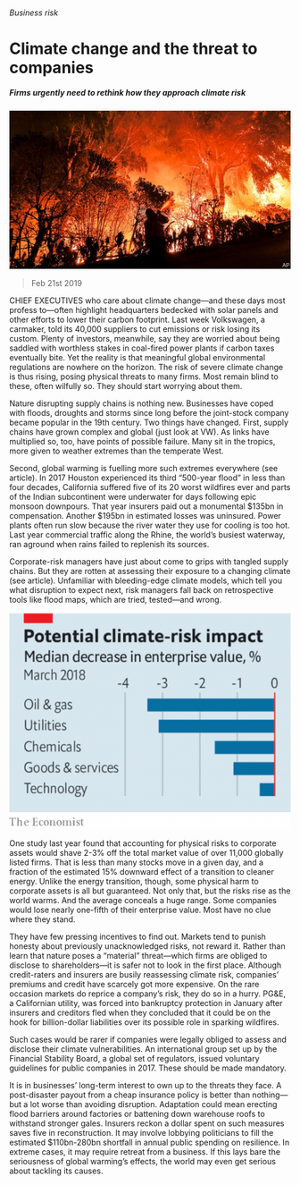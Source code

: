 ###### Business risk

# Climate change and the threat to companies 

##### Firms urgently need to rethink how they approach climate risk 

![image](images/20190223_ldp003.jpg) 

> Feb 21st 2019 

CHIEF EXECUTIVES who care about climate change—and these days most profess to—often highlight headquarters bedecked with solar panels and other efforts to lower their carbon footprint. Last week Volkswagen, a carmaker, told its 40,000 suppliers to cut emissions or risk losing its custom. Plenty of investors, meanwhile, say they are worried about being saddled with worthless stakes in coal-fired power plants if carbon taxes eventually bite. Yet the reality is that meaningful global environmental regulations are nowhere on the horizon. The risk of severe climate change is thus rising, posing physical threats to many firms. Most remain blind to these, often wilfully so. They should start worrying about them. 

Nature disrupting supply chains is nothing new. Businesses have coped with floods, droughts and storms since long before the joint-stock company became popular in the 19th century. Two things have changed. First, supply chains have grown complex and global (just look at VW). As links have multiplied so, too, have points of possible failure. Many sit in the tropics, more given to weather extremes than the temperate West. 

Second, global warming is fuelling more such extremes everywhere (see article). In 2017 Houston experienced its third “500-year flood” in less than four decades, California suffered five of its 20 worst wildfires ever and parts of the Indian subcontinent were underwater for days following epic monsoon downpours. That year insurers paid out a monumental $135bn in compensation. Another $195bn in estimated losses was uninsured. Power plants often run slow because the river water they use for cooling is too hot. Last year commercial traffic along the Rhine, the world’s busiest waterway, ran aground when rains failed to replenish its sources. 

Corporate-risk managers have just about come to grips with tangled supply chains. But they are rotten at assessing their exposure to a changing climate (see article). Unfamiliar with bleeding-edge climate models, which tell you what disruption to expect next, risk managers fall back on retrospective tools like flood maps, which are tried, tested—and wrong. 

![image](images/20190223_LDC422.png) 

One study last year found that accounting for physical risks to corporate assets would shave 2-3% off the total market value of over 11,000 globally listed firms. That is less than many stocks move in a given day, and a fraction of the estimated 15% downward effect of a transition to cleaner energy. Unlike the energy transition, though, some physical harm to corporate assets is all but guaranteed. Not only that, but the risks rise as the world warms. And the average conceals a huge range. Some companies would lose nearly one-fifth of their enterprise value. Most have no clue where they stand. 

They have few pressing incentives to find out. Markets tend to punish honesty about previously unacknowledged risks, not reward it. Rather than learn that nature poses a “material” threat—which firms are obliged to disclose to shareholders—it is safer not to look in the first place. Although credit-raters and insurers are busily reassessing climate risk, companies’ premiums and credit have scarcely got more expensive. On the rare occasion markets do reprice a company’s risk, they do so in a hurry. PG&E, a Californian utility, was forced into bankruptcy protection in January after insurers and creditors fled when they concluded that it could be on the hook for billion-dollar liabilities over its possible role in sparking wildfires. 

Such cases would be rarer if companies were legally obliged to assess and disclose their climate vulnerabilities. An international group set up by the Financial Stability Board, a global set of regulators, issued voluntary guidelines for public companies in 2017. These should be made mandatory. 

It is in businesses’ long-term interest to own up to the threats they face. A post-disaster payout from a cheap insurance policy is better than nothing—but a lot worse than avoiding disruption. Adaptation could mean erecting flood barriers around factories or battening down warehouse roofs to withstand stronger gales. Insurers reckon a dollar spent on such measures saves five in reconstruction. It may involve lobbying politicians to fill the estimated $110bn-280bn shortfall in annual public spending on resilience. In extreme cases, it may require retreat from a business. If this lays bare the seriousness of global warming’s effects, the world may even get serious about tackling its causes. 

